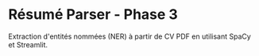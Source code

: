 # Résumé Parser - Phase 3
Extraction d'entités nommées (NER) à partir de CV PDF en utilisant SpaCy et Streamlit.